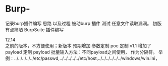 # Burp-
记录burp插件编写 思路 以及过程
被动burp 插件 测试 任意文件读取漏洞。
初版有点简陋
BurpSuite 插件编写

12.14  
之前的版本，不方便使用；新版本 预期增加  参数定制  poc 定制
v1.1  增加了 payload 定制
payload 批量输入方法：不同payload之间使用， 作为分隔符。
举例：../../../../../etc/passwd,../../../../../etc/host,../../../../../../windows/win.ini，

